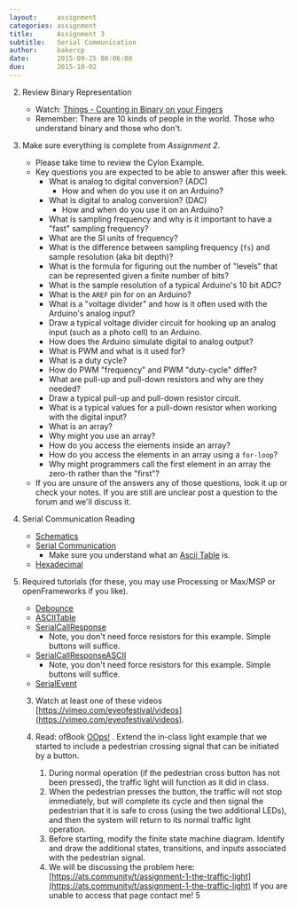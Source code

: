 ```yaml
---
layout:     assignment
categories: assignment
title:      Assignment 3
subtitle:   Serial Communication
author:     bakercp
date:       2015-09-25 00:06:00
due:        2015-10-02
---
```



2. Review Binary Representation
    - Watch: [Things - Counting in Binary on your Fingers](https://www.youtube.com/watch?v=apCLHmPsC68)
    - Remember: There are 10 kinds of people in the world.  Those who understand binary and those who don't.

1. Make sure everything is complete from _Assignment 2_.
    - Please take time to review the Cylon Example.
    - Key questions you are expected to be able to answer after this week.
        - What is analog to digital conversion? (ADC)
            - How and when do you use it on an Arduino?
        - What is digital to analog conversion? (DAC)
            - How and when do you use it on an Arduino?
        - What is sampling frequency and why is it important to have a "fast" sampling frequency?
        - What are the SI units of frequency?
        - What is the difference between sampling frequency (`fs`) and sample resolution (aka bit depth)?
        - What is the formula for figuring out the number of "levels" that can be represented given a finite number of bits?
        - What is the sample resolution of a typical Arduino's 10 bit ADC?
        - What is the `AREF` pin for on an Arduino?
        - What is a "voltage divider" and how is it often used with the Arduino's analog input?
        - Draw a typical voltage divider circuit for hooking up an analog input (such as a photo cell) to an Arduino.
        - How does the Arduino simulate digital to analog output?
        - What is PWM and what is it used for?
        - What is a duty cycle?
        - How do PWM "frequency" and PWM "duty-cycle" differ?
        - What are pull-up and pull-down resistors and why are they needed?
        - Draw a typical pull-up and pull-down resistor circuit.
        - What is a typical values for a pull-down resistor when working with the digital input?
        - What is an array?  
        - Why might you use an array?
        - How do you access the elements inside an array?
        - How do you access the elements in an array using a `for-loop`?
        - Why might programmers call the first element in an array the zero-th rather than the "first"?
    - If you are unsure of the answers any of those questions, look it up or check your notes.  If you are still are unclear post a question to the forum and we'll discuss it.

2. Serial Communication Reading
    - [Schematics](https://learn.sparkfun.com/tutorials/how-to-read-a-schematic)
    - [Serial Communication](https://learn.sparkfun.com/tutorials/serial-communication)
        - Make sure you understand what an [Ascii Table](http://www.asciitable.com/) is.
    - [Hexadecimal](https://learn.sparkfun.com/tutorials/hexadecimal)

3. Required tutorials (for these, you may use Processing or Max/MSP or openFrameworks if you like).
    - [Debounce](https://www.arduino.cc/en/Tutorial/Debounce)
    - [ASCIITable](https://www.arduino.cc/en/Tutorial/ASCIITable)
    - [SerialCallResponse](https://www.arduino.cc/en/Tutorial/SerialCallResponse)
        - Note, you don't need force resistors for this example.  Simple buttons will suffice.
    - [SerialCallResponseASCII](https://www.arduino.cc/en/Tutorial/SerialCallResponseASCII)
        - Note, you don't need force resistors for this example.  Simple buttons will suffice.
    - [SerialEvent](https://www.arduino.cc/en/Tutorial/SerialEvent)




    3. Watch at least one of these videos [https://vimeo.com/eyeofestival/videos](https://vimeo.com/eyeofestival/videos).



    2. Read: ofBook [OOps!](http://openframeworks.cc/ofBook/chapters/OOPs!.html)
    . Extend the in-class light example that we started to include a pedestrian crossing signal that can be initiated by a button.
       	1. During normal operation (if the pedestrian cross button has not been pressed), the traffic light will function as it did in class.
      	2. When the pedestrian presses the button, the traffic will not stop immediately, but will complete its cycle and then signal the pedestrian that it is safe to cross (using the two additional LEDs), and then the system will return to its normal traffic light operation.
      	3. Before starting, modify the finite state machine diagram.  Identify and draw the additional states, transitions, and inputs associated with the pedestrian signal.
      	4. We will be discussing the problem here: [https://ats.community/t/assignment-1-the-traffic-light](https://ats.community/t/assignment-1-the-traffic-light) If you are unable to access that page contact me!
5